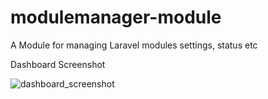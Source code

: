 # modulemanager-module
A Module for managing Laravel modules settings, status etc

Dashboard Screenshot

![dashboard_screenshot](https://user-images.githubusercontent.com/79759974/110516309-6d006b00-80d7-11eb-94ad-4019b39c6055.png)
